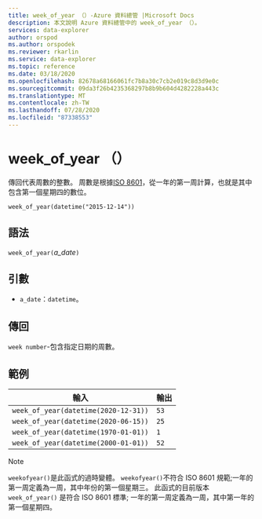 ```yaml
---
title: week_of_year （）-Azure 資料總管 |Microsoft Docs
description: 本文說明 Azure 資料總管中的 week_of_year （）。
services: data-explorer
author: orspod
ms.author: orspodek
ms.reviewer: rkarlin
ms.service: data-explorer
ms.topic: reference
ms.date: 03/18/2020
ms.openlocfilehash: 82678a68166061fc7b8a30c7cb2e019c8d3d9e0c
ms.sourcegitcommit: 09da3f26b4235368297b8b9b604d4282228a443c
ms.translationtype: MT
ms.contentlocale: zh-TW
ms.lasthandoff: 07/28/2020
ms.locfileid: "87338553"
---
```

# <a name="week_of_year"></a>week_of_year （）

傳回代表周數的整數。 周數是根據[ISO 8601](https://en.wikipedia.org/wiki/ISO_8601#Week_dates)，從一年的第一周計算，也就是其中包含第一個星期四的數位。

```kusto
week_of_year(datetime("2015-12-14"))
```

## <a name="syntax"></a>語法

`week_of_year(`*a_date*`)`

## <a name="arguments"></a>引數

* `a_date`：`datetime`。

## <a name="returns"></a>傳回

`week number`-包含指定日期的周數。

## <a name="examples"></a>範例

|輸入                                    |輸出|
|-----------------------------------------|------|
|`week_of_year(datetime(2020-12-31))`     |`53`  |
|`week_of_year(datetime(2020-06-15))`     |`25`  |
|`week_of_year(datetime(1970-01-01))`     |`1`   |
|`week_of_year(datetime(2000-01-01))`     |`52`  |

> [!NOTE]
> `weekofyear()`是此函式的過時變體。 `weekofyear()`不符合 ISO 8601 規範;一年的第一周定義為一周，其中年份的第一個星期三。
此函式的目前版本 `week_of_year()` 是符合 ISO 8601 標準; 一年的第一周定義為一周，其中第一年的第一個星期四。